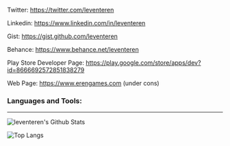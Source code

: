 Twitter: https://twitter.com/leventeren

Linkedin: https://www.linkedin.com/in/leventeren

Gist: https://gist.github.com/leventeren

Behance: https://www.behance.net/leventeren

Play Store Developer Page: https://play.google.com/store/apps/dev?id=8666692572851838279

Web Page: https://www.erengames.com (under cons)

### Languages and Tools:
---
<img align="centre" alt="leventeren's Github Stats" src="https://github-readme-stats.vercel.app/api?username=leventeren&show_icons=true&theme=monokai&hide_border=true" />

![Top Langs](https://github-readme-stats.vercel.app/api/top-langs/?username=leventeren)
